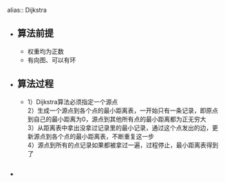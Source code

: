 alias:: Dijkstra

- ## 算法前提
	- 权重均为正数
	- 有向图、可以有环
- ## 算法过程
	- 1）Dijkstra算法必须指定一个源点   
	  2）生成一个源点到各个点的最小距离表，一开始只有一条记录，即原点到自己的最小距离为0，源点到其他所有点的最小距离都为正无穷大  
	  3）从距离表中拿出没拿过记录里的最小记录，通过这个点发出的边，更新源点到各个点的最小距离表，不断重复这一步  
	  4）源点到所有的点记录如果都被拿过一遍，过程停止，最小距离表得到了
- ##